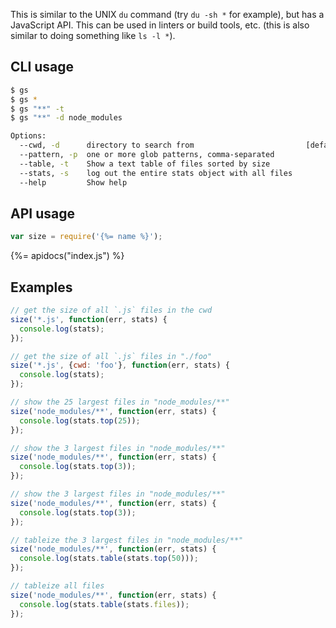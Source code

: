 This is similar to the UNIX `du` command (try `du -sh *` for example), but has a JavaScript API. This can be used in linters or build tools, etc. (this is also similar to doing something like `ls -l *`).

## CLI usage

```sh
$ gs
$ gs *
$ gs "**" -t
$ gs "**" -d node_modules

Options:
  --cwd, -d      directory to search from                         [default: "."]
  --pattern, -p  one or more glob patterns, comma-separated
  --table, -t    Show a text table of files sorted by size
  --stats, -s    log out the entire stats object with all files
  --help         Show help                                             [boolean]
```

## API usage

```js
var size = require('{%= name %}');
```

{%= apidocs("index.js") %}


## Examples

```js
// get the size of all `.js` files in the cwd
size('*.js', function(err, stats) {
  console.log(stats);
});

// get the size of all `.js` files in "./foo"
size('*.js', {cwd: 'foo'}, function(err, stats) {
  console.log(stats);
});

// show the 25 largest files in "node_modules/**"
size('node_modules/**', function(err, stats) {
  console.log(stats.top(25));
});

// show the 3 largest files in "node_modules/**"
size('node_modules/**', function(err, stats) {
  console.log(stats.top(3));
});

// show the 3 largest files in "node_modules/**"
size('node_modules/**', function(err, stats) {
  console.log(stats.top(3));
});

// tableize the 3 largest files in "node_modules/**"
size('node_modules/**', function(err, stats) {
  console.log(stats.table(stats.top(50)));
});

// tableize all files
size('node_modules/**', function(err, stats) {
  console.log(stats.table(stats.files));
});
```
